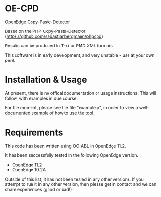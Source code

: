 OE-CPD
======

OpenEdge Copy-Paste-Detector

Based on the PHP-Copy-Paste-Detector (https://github.com/sebastianbergmann/phpcpd)

Results can be produced in Text or PMD XML formats.

This software is in early development, and very unstable - use at your own peril.

Installation & Usage
====================

At present, there is no offical documentation or usage instructions. This will follow, with examples in due course.

For the moment, please see the file "example.p", in order to view a well-documented example of how to use the tool.

Requirements
============

This code has been written using OO-ABL in OpenEdge 11.2.

It has been successfully tested in the following OpenEdge version.
- OpenEdge 11.2
- OpenEdge 10.2A

Outside of this list, it has not been tested in any other versions. 
If you attempt to run it in any other version, then please get in contact and we can share experiences (good or bad!)

